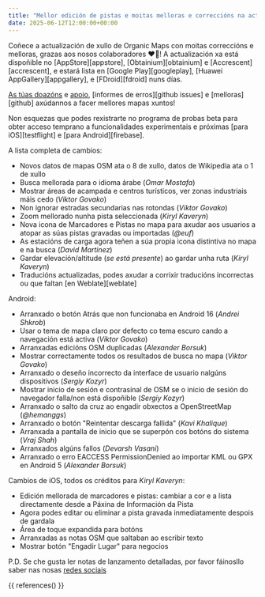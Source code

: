 ```yaml
---
title: "Mellor edición de pistas e moitas melloras e correccións na actualización de Organic Maps de xullo 2025"
date: 2025-06-12T12:00:00+00:00
---
```


Coñece a actualización de xullo de Organic Maps con moitas correccións e melloras, grazas aos nosos colaboradores ❤️💪! A actualización xa está dispoñible no [AppStore][appstore], [Obtainium][obtainium] e [Accrescent][accrescent], e estará lista en [Google Play][googleplay], [Huawei AppGallery][appgallery], e [FDroid][fdroid] nuns días.

[As túas doazóns](@/donate/index.gl.md) e [apoio](@/contribute/index.gl.md), [informes de erros][github issues] e [melloras][github] axúdannos a facer mellores mapas xuntos!

Non esquezas que podes rexistrarte no programa de probas beta para obter acceso temprano a funcionalidades experimentais e próximas [para iOS][testflight] e [para Android][firebase].

A lista completa de cambios:
- Novos datos de mapas OSM ata o 8 de xullo, datos de Wikipedia ata o 1 de xullo
- Busca mellorada para o idioma árabe (_Omar Mostafa_)
- Mostrar áreas de acampada e centros turísticos, ver zonas industriais máis cedo (_Viktor Govako_)
- Non ignorar estradas secundarias nas rotondas (_Viktor Govako_)
- Zoom mellorado nunha pista seleccionada (_Kiryl Kaveryn_)
- Nova icona de Marcadores e Pistas no mapa para axudar aos usuarios a atopar as súas pistas gravadas ou importadas (_@euf_)
- As estacións de carga agora teñen a súa propia icona distintiva no mapa e na busca (_David Martinez_)
- Gardar elevación/altitude (_se está presente_) ao gardar unha ruta (_Kiryl Kaveryn_)
- Traducións actualizadas, podes axudar a corrixir traducións incorrectas ou que faltan [en Weblate][weblate]

Android:
- Arranxado o botón Atrás que non funcionaba en Android 16 (_Andrei Shkrob_)
- Usar o tema de mapa claro por defecto co tema escuro cando a navegación está activa (_Viktor Govako_)
- Arranxadas edicións OSM duplicadas (_Alexander Borsuk_)
- Mostrar correctamente todos os resultados de busca no mapa (_Viktor Govako_)
- Arranxado o deseño incorrecto da interface de usuario nalgúns dispositivos (_Sergiy Kozyr_)
- Mostrar inicio de sesión e contrasinal de OSM se o inicio de sesión do navegador falla/non está dispoñible (_Sergiy Kozyr_)
- Arranxado o salto da cruz ao engadir obxectos a OpenStreetMap (_@hemanggs_)
- Arranxado o botón "Reintentar descarga fallida" (_Kavi Khalique_)
- Arranxada a pantalla de inicio que se superpón cos botóns do sistema (_Vraj Shah_)
- Arranxados algúns fallos (_Devarsh Vasani_)
- Arranxado o erro EACCESS PermissionDenied ao importar KML ou GPX en Android 5 (_Alexander Borsuk_)

Cambios de iOS, todos os créditos para _Kiryl Kaveryn_:
- Edición mellorada de marcadores e pistas: cambiar a cor e a lista directamente desde a Páxina de Información da Pista
- Agora podes editar ou eliminar a pista gravada inmediatamente despois de gardala
- Área de toque expandida para botóns
- Arranxadas as notas OSM que saltaban ao escribir texto
- Mostrar botón "Engadir Lugar" para negocios

P.D. Se che gusta ler notas de lanzamento detalladas, por favor fáinosllo saber nas nosas [redes sociais](/gl/#comunidade)

{{ references() }}
